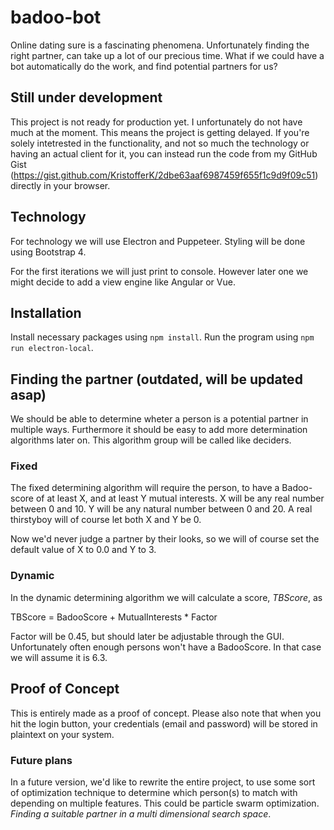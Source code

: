 # badoo-bot
Online dating sure is a fascinating phenomena. Unfortunately finding the right partner, can take up a lot of our precious time. What if we could have a bot automatically do the work, and find potential partners for us?

## Still under development
This project is not ready for production yet. I unfortunately do not have much at the moment. This means the project is getting delayed.
If you're solely intetrested in the functionality, and not so much the technology or having an actual client for it, you can instead run the code from my GitHub Gist (<https://gist.github.com/KristofferK/2dbe63aaf6987459f655f1c9d9f09c51>) directly in your browser.

## Technology
For technology we will use Electron and Puppeteer. Styling will be done using Bootstrap 4.

For the first iterations we will just print to console. However later one we might decide to add a view engine like Angular or Vue.

## Installation
Install necessary packages using `npm install`. Run the program using `npm run electron-local`.
 
## Finding the partner (outdated, will be updated asap)
We should be able to determine wheter a person is a potential partner in multiple ways. Furthermore it should be easy to add more determination algorithms later on. This algorithm group will be called like deciders.

### Fixed
The fixed determining algorithm will require the person, to have a Badoo-score of at least X, and at least Y mutual interests. X will be any real number between 0 and 10. Y will be any natural number between 0 and 20. A real thirstyboy will of course let both X and Y be 0.

Now we'd never judge a partner by their looks, so we will of course set the default value of X to 0.0 and Y to 3.

### Dynamic
In the dynamic determining algorithm we will calculate a score, *TBScore*, as

TBScore = BadooScore + MutualInterests * Factor

Factor will be 0.45, but should later be adjustable through the GUI. Unfortunately often enough persons won't have a BadooScore. In that case we will assume it is 6.3.

## Proof of Concept
This is entirely made as a proof of concept. Please also note that when you hit the login button, your credentials (email and password) will be stored in plaintext on your system.

### Future plans
In a future version, we'd like to rewrite the entire project, to use some sort of optimization technique to determine which person(s) to match with depending on multiple features. This could be particle swarm optimization. *Finding a suitable partner in a multi dimensional search space*.
